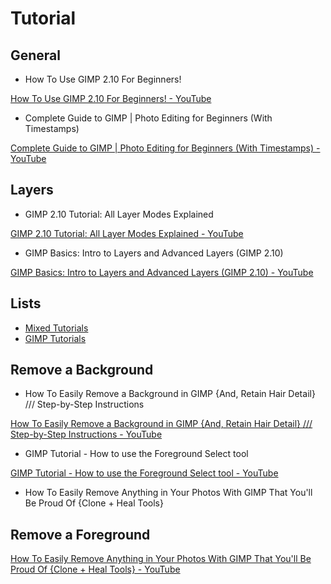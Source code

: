 # Tutorial

## General
- How To Use GIMP 2.10 For Beginners!

[How To Use GIMP 2.10 For Beginners! - YouTube](https://www.youtube.com/watch?v=7LXyClky6A8)

- Complete Guide to GIMP | Photo Editing for Beginners (With Timestamps)

[Complete Guide to GIMP | Photo Editing for Beginners (With Timestamps) - YouTube](https://www.youtube.com/watch?v=kq0mA1ZSvmE)

## Layers
- GIMP 2.10 Tutorial: All Layer Modes Explained

[GIMP 2.10 Tutorial: All Layer Modes Explained - YouTube](https://www.youtube.com/watch?v=17Iivi0tmug)

- GIMP Basics: Intro to Layers and Advanced Layers (GIMP 2.10)

[GIMP Basics: Intro to Layers and Advanced Layers (GIMP 2.10) - YouTube](https://www.youtube.com/watch?v=pCyBF0NwIDU)

## Lists
- [Mixed Tutorials](https://www.youtube.com/watch?list=RDCMUCq79-lfj2w7oRXGRcOP2B7g&index=2)
- [GIMP Tutorials](https://www.youtube.com/watch?list=RDCMUCnSAUHBwdAEPWeeIs8LTViA&start_radio=1&rv=zo2e7CT79q0&t=24)

## Remove a Background
- How To Easily Remove a Background in GIMP {And, Retain Hair Detail} /// Step-by-Step Instructions

[How To Easily Remove a Background in GIMP {And, Retain Hair Detail} /// Step-by-Step Instructions - YouTube](https://www.youtube.com/watch?v=RVDsVe3nJ1U)
- GIMP Tutorial - How to use the Foreground Select tool

[GIMP Tutorial - How to use the Foreground Select tool - YouTube](https://www.youtube.com/watch?v=zo2e7CT79q0)
- How To Easily Remove Anything in Your Photos With GIMP That You'll Be Proud Of {Clone + Heal Tools}

## Remove a Foreground

[How To Easily Remove Anything in Your Photos With GIMP That You'll Be Proud Of {Clone + Heal Tools} - YouTube](https://www.youtube.com/watch?v=OnH-JFXLwsk)

